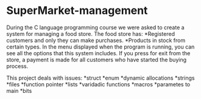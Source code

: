 # SuperMarket-management

During the C language programming course we were asked to create a system for managing a food store.
The food store has:
  *Registered customers and only they can make purchases.
  *Products in stock from certain types. 
In the menu displayed when the program is running, you can see all the options that this system includes.
If you press for exit from the store, a payment is made for all customers who have started the buying process.

This project deals with issues:
*struct
*enum
*dynamic allocations
*strings
*files 
*function pointer
*lists
*varidadic functions
*macros
*parametes to main 
*bits
